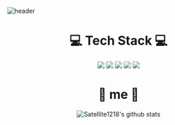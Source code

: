 ![header](https://capsule-render.vercel.app/api?type=waving&color=69f&height=300&section=header&text=SHINWOO%20&fontSize=85&fontAlignY=42)

<h1 align="center">💻 Tech Stack 💻</h1>

<p align="center">
  <img src="https://img.shields.io/badge/HTML5-E34F26?style=flat-square&logo=HTML5&logoColor=white" />
  <img src="https://img.shields.io/badge/Visual Studio-5C2D91?style=flat-square&logo=Visual Studio&logoColor=white"/>
  <img src="https://img.shields.io/badge/Visual Studio Code-007ACC?style=flat-square&logo=Visual Studio Code&logoColor=white"/>
  <img src="https://img.shields.io/badge/Git-F05032?style=flat-square&logo=Git&logoColor=white"/>
  <img src="https://img.shields.io/badge/GitHub-181717?style=flat-square&logo=GitHub&logoColor=white"/>
</p>

<h1 align="center">🎁 me 🎁</h1>
<div align="center"> 
  
![Satellite1218's github stats](https://github-readme-stats.vercel.app/api?username=Satellite1218&show_icons=true)

</div>
